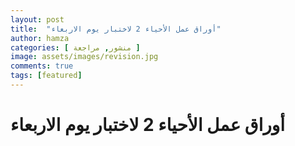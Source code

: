 ```yaml
---
layout: post
title:  "أوراق عمل الأحياء 2 لاختبار يوم الاربعاء"
author: hamza
categories: [ منشور, مراجعة ]
image: assets/images/revision.jpg
comments: true
tags: [featured]
---
```


# أوراق عمل الأحياء 2 لاختبار يوم الاربعاء